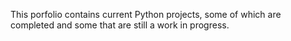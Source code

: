 This porfolio contains current Python projects, some of which are completed and some that are still a work in progress.
